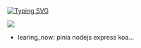 [![Typing SVG](https://readme-typing-svg.demolab.com?font=Fira+Code&pause=1000&random=false&width=435&lines=HI+TEHRE!+THIS+IS+JeF5)](https://git.io/typing-svg)


<img align="center" src="https://skillicons.dev/icons?i={,js,vue,react,linux,mysql,py,raspberrypi,opencv,postman,vscode,django,}&theme=dark" />

- learing_now: pinia nodejs express koa...
